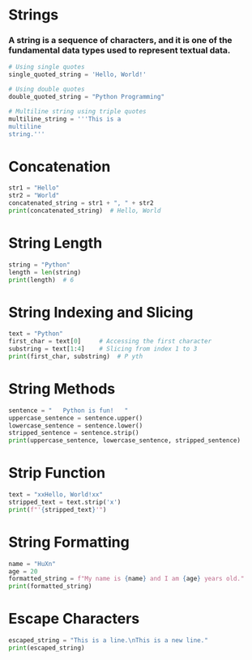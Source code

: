 # Strings

### A string is a sequence of characters, and it is one of the fundamental data types used to represent textual data.

```py
# Using single quotes
single_quoted_string = 'Hello, World!'

# Using double quotes
double_quoted_string = "Python Programming"

# Multiline string using triple quotes
multiline_string = '''This is a
multiline
string.'''
```

# Concatenation

```py
str1 = "Hello"
str2 = "World"
concatenated_string = str1 + ", " + str2
print(concatenated_string)  # Hello, World
```

# String Length

```py
string = "Python"
length = len(string)
print(length)  # 6
```

# String Indexing and Slicing

```py
text = "Python"
first_char = text[0]     # Accessing the first character
substring = text[1:4]    # Slicing from index 1 to 3
print(first_char, substring)  # P yth
```

# String Methods

```py
sentence = "   Python is fun!   "
uppercase_sentence = sentence.upper()
lowercase_sentence = sentence.lower()
stripped_sentence = sentence.strip()
print(uppercase_sentence, lowercase_sentence, stripped_sentence)
```

# Strip Function

```py
text = "xxHello, World!xx"
stripped_text = text.strip('x')
print(f"'{stripped_text}'")
```

# String Formatting

```py
name = "HuXn"
age = 20
formatted_string = f"My name is {name} and I am {age} years old."
print(formatted_string)
```

# Escape Characters

```py
escaped_string = "This is a line.\nThis is a new line."
print(escaped_string)
```

